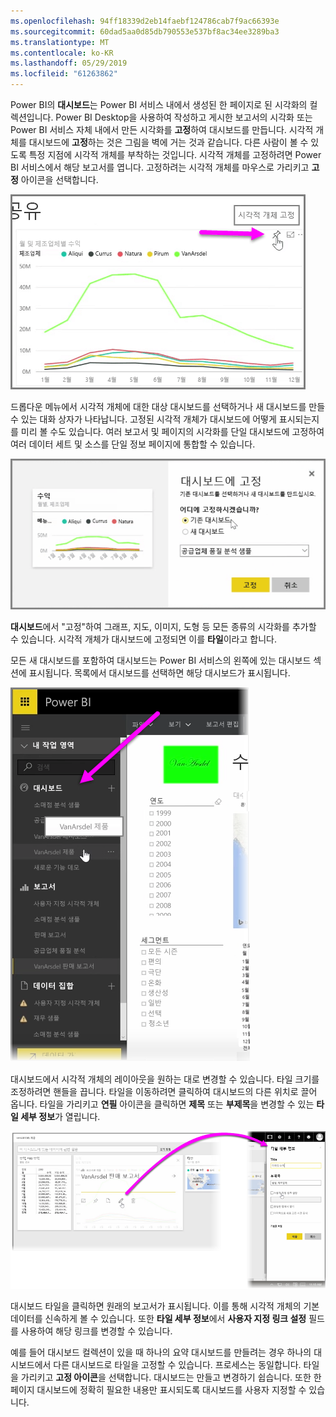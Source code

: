 ```yaml
---
ms.openlocfilehash: 94ff18339d2eb14faebf124786cab7f9ac66393e
ms.sourcegitcommit: 60dad5aa0d85db790553e537bf8ac34ee3289ba3
ms.translationtype: MT
ms.contentlocale: ko-KR
ms.lasthandoff: 05/29/2019
ms.locfileid: "61263862"
---
```

Power BI의 **대시보드**는 Power BI 서비스 내에서 생성된 한 페이지로 된 시각화의 컬렉션입니다. Power BI Desktop을 사용하여 작성하고 게시한 보고서의 시각화 또는 Power BI 서비스 자체 내에서 만든 시각화를 **고정**하여 대시보드를 만듭니다. 시각적 개체를 대시보드에 **고정**하는 것은 그림을 벽에 거는 것과 같습니다. 다른 사람이 볼 수 있도록 특정 지점에 시각적 개체를 부착하는 것입니다. 시각적 개체를 고정하려면 Power BI 서비스에서 해당 보고서를 엽니다. 고정하려는 시각적 개체를 마우스로 가리키고 **고정** 아이콘을 선택합니다.

![](media/4-2-create-configure-dashboards/4-2_1.png)

드롭다운 메뉴에서 시각적 개체에 대한 대상 대시보드를 선택하거나 새 대시보드를 만들 수 있는 대화 상자가 나타납니다. 고정된 시각적 개체가 대시보드에 어떻게 표시되는지를 미리 볼 수도 있습니다. 여러 보고서 및 페이지의 시각화를 단일 대시보드에 고정하여 여러 데이터 세트 및 소스를 단일 정보 페이지에 통합할 수 있습니다.

![](media/4-2-create-configure-dashboards/4-2_2.png)

**대시보드**에서 "고정"하여 그래프, 지도, 이미지, 도형 등 모든 종류의 시각화를 추가할 수 있습니다. 시각적 개체가 대시보드에 고정되면 이를 **타일**이라고 합니다.

모든 새 대시보드를 포함하여 대시보드는 Power BI 서비스의 왼쪽에 있는 대시보드 섹션에 표시됩니다. 목록에서 대시보드를 선택하면 해당 대시보드가 표시됩니다.

![](media/4-2-create-configure-dashboards/4-2_3.png)

대시보드에서 시각적 개체의 레이아웃을 원하는 대로 변경할 수 있습니다. 타일 크기를 조정하려면 핸들을 끕니다. 타일을 이동하려면 클릭하여 대시보드의 다른 위치로 끌어 옵니다. 타일을 가리키고 **연필** 아이콘을 클릭하면 **제목** 또는 **부제목**을 변경할 수 있는 **타일 세부 정보**가 열립니다.

![](media/4-2-create-configure-dashboards/4-2_4.png)

대시보드 타일을 클릭하면 원래의 보고서가 표시됩니다. 이를 통해 시각적 개체의 기본 데이터를 신속하게 볼 수 있습니다. 또한 **타일 세부 정보**에서 **사용자 지정 링크 설정** 필드를 사용하여 해당 링크를 변경할 수 있습니다.

예를 들어 대시보드 컬렉션이 있을 때 하나의 요약 대시보드를 만들려는 경우 하나의 대시보드에서 다른 대시보드로 타일을 고정할 수 있습니다. 프로세스는 동일합니다. 타일을 가리키고 **고정 아이콘**을 선택합니다. 대시보드는 만들고 변경하기 쉽습니다. 또한 한 페이지 대시보드에 정확히 필요한 내용만 표시되도록 대시보드를 사용자 지정할 수 있습니다.

